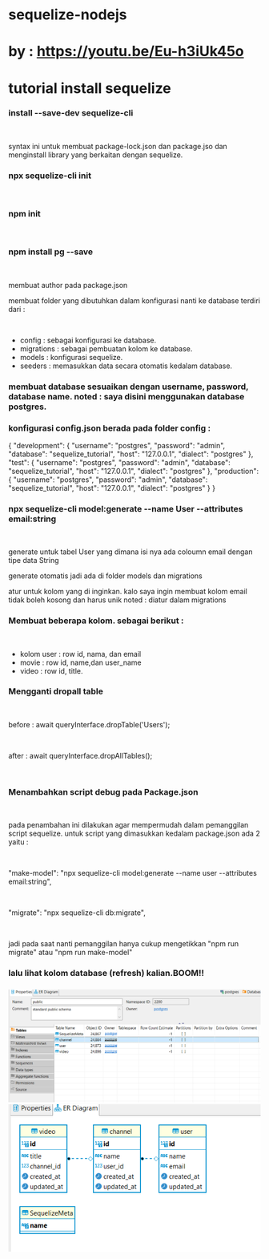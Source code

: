 # sequelize-nodejs
# by : https://youtu.be/Eu-h3iUk45o
<h1> tutorial install sequelize </h1>
<h3>install --save-dev sequelize-cli</h3><br>
<p>syntax ini untuk membuat package-lock.json dan package.jso dan menginstall library yang berkaitan dengan sequelize. </p>
<h3>npx sequelize-cli init</h3><br>
<h3>npm init</h3><br>
<h3>npm install pg --save</h3><br>
<p>membuat author pada package.json</p>
<p>membuat folder yang dibutuhkan dalam konfigurasi nanti ke database terdiri dari : </p><br>
<ul>
    <li>config : sebagai konfigurasi ke database.</li>
    <li>migrations : sebagai pembuatan kolom ke database.</li>
    <li>models : konfigurasi sequelize.</li>
    <li>seeders : memasukkan data secara otomatis kedalam database.</li>
</ul>
<h3>membuat database sesuaikan dengan username, password, database name. noted : saya disini menggunakan database postgres.
<h3>konfigurasi config.json berada pada folder config : </h3>
{
  "development": {
    "username": "postgres",
    "password": "admin",
    "database": "sequelize_tutorial",
    "host": "127.0.0.1",
    "dialect": "postgres"
  },
  "test": { 
    "username": "postgres",
    "password": "admin",
    "database": "sequelize_tutorial",
    "host": "127.0.0.1",
    "dialect": "postgres"
  },
  "production": {
    "username": "postgres",
    "password": "admin",
    "database": "sequelize_tutorial",
    "host": "127.0.0.1",
    "dialect": "postgres"
  }
}
<h3>npx sequelize-cli model:generate --name User --attributes email:string</h3><br>
<p>generate untuk tabel User yang dimana isi nya ada coloumn email dengan tipe data String</p>
<p>generate otomatis jadi ada di folder models dan migrations</p>
<p>atur untuk kolom yang di inginkan. kalo saya ingin membuat kolom email tidak boleh kosong dan harus unik noted : diatur dalam migrations</p>
<h3>Membuat beberapa kolom. sebagai berikut : </h3><br>
<ul>
    <li>kolom user : row id, nama, dan email </li>
    <li>movie : row id, name,dan user_name </li>
    <li>video : row id, title.</li>
</ul>
<h3>Mengganti dropall table</h3><br>
<p>before : await queryInterface.dropTable('Users');</p> <br>
<p>after : await queryInterface.dropAllTables();</p><br>
<h3>Menambahkan script debug pada Package.json </h3><br>
<p>pada penambahan ini dilakukan agar mempermudah dalam pemanggilan script sequelize. untuk script yang dimasukkan kedalam package.json ada 2 yaitu :</p>
<br><p>"make-model": "npx sequelize-cli model:generate --name user --attributes email:string",</p>
<br><p>"migrate": "npx sequelize-cli db:migrate",</p>
<br><p>jadi pada saat nanti pemanggilan hanya cukup mengetikkan "npm run migrate" atau "npm run make-model"</p>
<h3>lalu lihat kolom database (refresh) kalian.BOOM!!<h3>
<img src="img/database-1.PNG" ><br>
<img src="img/database-2.PNG"><br>







